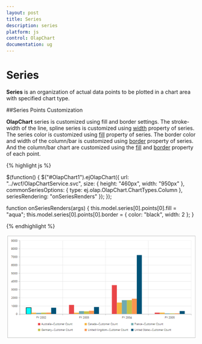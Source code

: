```yaml
---
layout: post
title: Series
description: series
platform: js
control: OlapChart
documentation: ug
---
```


# Series

**Series** is an organization of actual data points to be plotted in a chart area with specified chart type.

##Series Points Customization

**OlapChart** series is customized using fill and border settings. The stroke-width of the line, spline series is customized using [width](/js/api/ejChart#members:series-border-width) property of series.  The series color is customized using [fill](/js/api/ejChart#members:series-fill) property of series. The border color and width of the column/bar is customized using [border](/js/api/ejChart#s#members:series-border) property of series. And the column/bar chart are customized using the [fill](/js/api/ejChart#members:series-fill) and [border](/js/api/ejChart#members:series-border) property of each point.

{% highlight js %}
 
$(function() {
    $("#OlapChart1").ejOlapChart({
        url: "../wcf/OlapChartService.svc",
        size: {
            height: "460px",
            width: "950px"
        },
        commonSeriesOptions: {
            type: ej.olap.OlapChart.ChartTypes.Column
        },
        seriesRendering: "onSeriesRenders"
    });
});

function onSeriesRenders(args) {
    this.model.series[0].points[0].fill = "aqua";
    this.model.series[0].points[0].border = {
        color: "black",
        width: 2
    };
}

{% endhighlight %}

![](/js/OlapChart/Series_images/Series_img2.png) 
